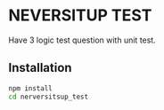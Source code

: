 # NEVERSITUP TEST

Have 3 logic test question with unit test.

## Installation

```bash
npm install
cd nerversitsup_test
```
